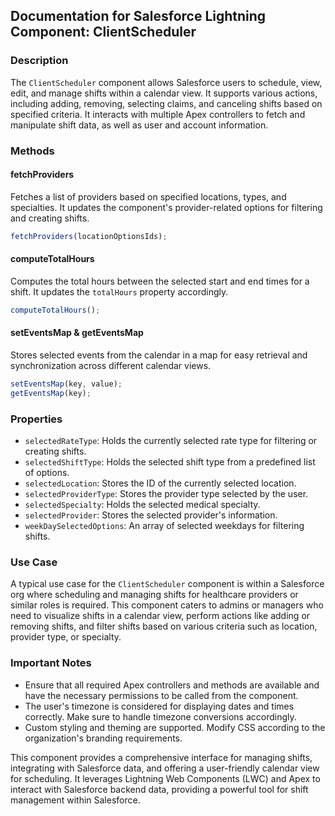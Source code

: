 ## Documentation for Salesforce Lightning Component: ClientScheduler

### Description

The `ClientScheduler` component allows Salesforce users to schedule, view, edit, and manage shifts within a calendar view. It supports various actions, including adding, removing, selecting claims, and canceling shifts based on specified criteria. It interacts with multiple Apex controllers to fetch and manipulate shift data, as well as user and account information.

### Methods

#### fetchProviders

Fetches a list of providers based on specified locations, types, and specialties. It updates the component's provider-related options for filtering and creating shifts.

```javascript
fetchProviders(locationOptionsIds);
```

#### computeTotalHours

Computes the total hours between the selected start and end times for a shift. It updates the `totalHours` property accordingly.

```javascript
computeTotalHours();
```

#### setEventsMap & getEventsMap

Stores selected events from the calendar in a map for easy retrieval and synchronization across different calendar views.

```javascript
setEventsMap(key, value);
getEventsMap(key);
```

### Properties

- `selectedRateType`: Holds the currently selected rate type for filtering or creating shifts.
- `selectedShiftType`: Holds the selected shift type from a predefined list of options.
- `selectedLocation`: Stores the ID of the currently selected location.
- `selectedProviderType`: Stores the provider type selected by the user.
- `selectedSpecialty`: Holds the selected medical specialty.
- `selectedProvider`: Stores the selected provider's information.
- `weekDaySelectedOptions`: An array of selected weekdays for filtering shifts.

### Use Case

A typical use case for the `ClientScheduler` component is within a Salesforce org where scheduling and managing shifts for healthcare providers or similar roles is required. This component caters to admins or managers who need to visualize shifts in a calendar view, perform actions like adding or removing shifts, and filter shifts based on various criteria such as location, provider type, or specialty.

### Important Notes

- Ensure that all required Apex controllers and methods are available and have the necessary permissions to be called from the component.
- The user's timezone is considered for displaying dates and times correctly. Make sure to handle timezone conversions accordingly.
- Custom styling and theming are supported. Modify CSS according to the organization's branding requirements.

This component provides a comprehensive interface for managing shifts, integrating with Salesforce data, and offering a user-friendly calendar view for scheduling. It leverages Lightning Web Components (LWC) and Apex to interact with Salesforce backend data, providing a powerful tool for shift management within Salesforce.